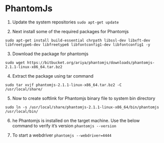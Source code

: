 # PhantomJs

1. Update the system repositories `sudo apt-get update`

2. Next install some of the required packages for Phantomjs

`sudo apt-get install build-essential chrpath libssl-dev libxft-dev libfreetype6-dev libfreetype6 libfontconfig1-dev libfontconfig1 -y`

3. Download the package for phantomjs

`sudo wget https://bitbucket.org/ariya/phantomjs/downloads/phantomjs-2.1.1-linux-x86_64.tar.bz2`

4. Extract the package using tar command

`sudo tar xvjf phantomjs-2.1.1-linux-x86_64.tar.bz2 -C /usr/local/share/`

5. Now to create softlink for Phantomjs binary file to system bin directory

`sudo ln -s /usr/local/share/phantomjs-2.1.1-linux-x86_64/bin/phantomjs /usr/local/bin/`

6. he Phantomjs is installed on the target machine. Use the below command to verify it’s version `phantomjs --version`

7. To start a webdriver `phantomjs --webdriver=4444`